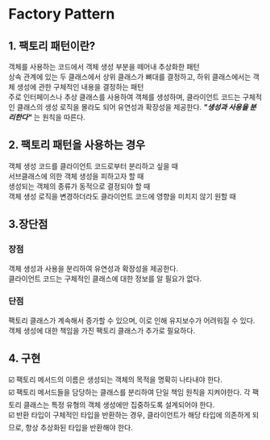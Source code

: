 # Factory Pattern

## 1. 팩토리 패턴이란?
객체를 사용하는 코드에서 객체 생성 부분을 떼어내 추상화한 패턴 \
상속 관계에 있는 두 클래스에서 상위 클래스가 뼈대를 결정하고, 하위 클래스에서는 객체 생성에 관한 구체적인 내용을 결정하는 패턴 \
주로 인터페이스나 추상 클래스를 사용하여 객체를 생성하며, 클라이언트 코드는 구체적인 클래스의 생성 로직을 몰라도 되어 유연성과 확장성을 제공한다. ***"생성과 사용을 분리한다"*** 는 원칙을 따른다.

## 2. 팩토리 패턴을 사용하는 경우
객체 생성 코드를 클라이언트 코드로부터 분리하고 싶을 때 \
서브클래스에 의한 객체 생성을 피하고자 할 때 \
생성되는 객체의 종류가 동적으로 결정되야 할 때 \
객체 생성 로직을 변경하더라도 클라이언트 코드에 영향을 미치지 않기 원할 때 

## 3.장단점
### 장점
객체 생성과 사용을 분리하여 유연성과 확장성을 제공한다. \
클라이언트 코드는 구체적인 클래스에 대한 정보를 알 필요가 없다. 

### 단점
팩토리 클래스가 계속해서 증가할 수 있으며, 이로 인해 유지보수가 어려워질 수 있다. \
객체 생성에 대한 책임을 가진 팩토리 클래스가 추가로 필요하다.

## 4. 구현
☑️ 팩토리 메서드의 이름은 생성되는 객체의 목적을 명확히 나타내야 한다. \
☑️ 팩토리 메서드들을 담당하는 클래스를 분리하여 단일 책임 원칙을 지켜야한다. 각 팩토리 클래스는 특정 유형의 객체 생성에만 집중하도록 설계되어야 한다. \
☑️ 반환 타입이 구체적인 타입을 반환하는 경우, 클라이언트가 해당 타입에 의존하게 되므로, 항상 추상화된 타입을 반환해야 한다.